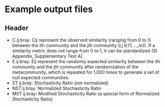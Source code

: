 # Example output files
## Header
- C.ij.bray: Cij represent the observed similarity (ranging from 0 to 1) between the ith community and the jth community (i,j ∈{1, …,m}). If a similarity metric does not range from 0 to 1, it can be standardized (SI Appendix, Supplementary Text A).
- E.ij.bray: Eij represent the randomly expected similarity between the ith community and the jth community after randomization of the metacommunity, which is repeated for 1,000 times to generate a set of null expected communities.
- ST.ij.bray: Stochasticity Ratio (not normalized)
- NST.ij.bray: Normalized Stochasticity Ratio
- MST.ij.bray: Modified Stochasticity Ratio (a special form of Normalized Stochasticity Ratio) 
